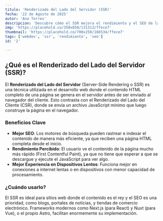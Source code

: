 ```yaml
---
titulo: 'Renderizado del Lado del Servidor (SSR)'
fecha: '22 de Agosto de 2025'
autor: 'Ana Torres'
descripcion: 'Descubre cómo el SSR mejora el rendimiento y el SEO de las aplicaciones web modernas.'
img: 'https://placehold.co/350x650/131313/ffece7'
thumbnail: 'https://placehold.co/700x250/166534/ffece7'
tags: ['webdev', 'ssr', 'rendimiento', 'seo']
id: '2'

---
```


## ¿Qué es el Renderizado del Lado del Servidor (SSR)?

El **Renderizado del Lado del Servidor** (Server-Side Rendering o SSR) es una técnica utilizada en el desarrollo web donde el contenido HTML completo de una página se genera en el servidor antes de ser enviado al navegador del cliente. Esto contrasta con el Renderizado del Lado del Cliente (CSR), donde se envía un archivo JavaScript mínimo que luego construye la página en el navegador.

### Beneficios Clave

- **Mejor SEO**: Los motores de búsqueda pueden rastrear e indexar el contenido de manera más eficiente, ya que reciben una página HTML completa desde el inicio.
- **Rendimiento Percibido**: El usuario ve el contenido de la página mucho más rápido (First Contentful Paint), ya que no tiene que esperar a que se descargue y ejecute el JavaScript para ver algo.
- **Mejor Experiencia en Dispositivos Lentos**: Funciona mejor en conexiones a internet lentas o en dispositivos con menor capacidad de procesamiento.

### ¿Cuándo usarlo?

El SSR es ideal para sitios web donde el contenido es el rey y el SEO es una prioridad, como blogs, portales de noticias, y tiendas de comercio electrónico. Frameworks modernos como Next.js (para React) y Nuxt (para Vue), o el propio Astro, facilitan enormemente su implementación.